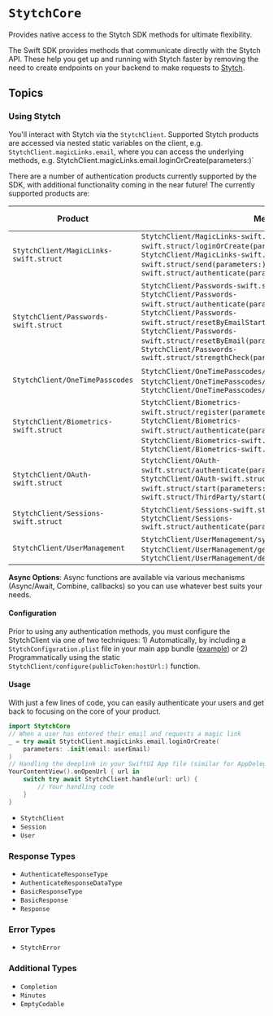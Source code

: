 #  ``StytchCore``

Provides native access to the Stytch SDK methods for ultimate flexibility.

The Swift SDK provides methods that communicate directly with the Stytch API. These help you get up and running with Stytch faster by removing the need to create endpoints on your backend to make requests to [Stytch](https://stytch.com).

## Topics

### Using Stytch

 You'll interact with Stytch via the ``StytchClient``. Supported Stytch products are accessed via nested static variables on the client, e.g. `StytchClient.magicLinks.email`, where you can access the underlying methods, e.g. StytchClient.magicLinks.email.loginOrCreate(parameters:)`

There are a number of authentication products currently supported by the SDK, with additional functionality coming in the near future! The currently supported products are:

Product | Methods | Delivery mechanisms
--- | --- | ---
``StytchClient/MagicLinks-swift.struct`` | ``StytchClient/MagicLinks-swift.struct/Email-swift.struct/loginOrCreate(parameters:)-7ic79``, ``StytchClient/MagicLinks-swift.struct/Email-swift.struct/send(parameters:)-9vd2t``, ``StytchClient/MagicLinks-swift.struct/authenticate(parameters:)-4aa9c`` | Email 
``StytchClient/Passwords-swift.struct`` | ``StytchClient/Passwords-swift.struct/create(parameters:)-3gtlz``, ``StytchClient/Passwords-swift.struct/authenticate(parameters:)-8qxx5``, ``StytchClient/Passwords-swift.struct/resetByEmailStart(parameters:)-4xpf9``, ``StytchClient/Passwords-swift.struct/resetByEmail(parameters:)-353x1``, ``StytchClient/Passwords-swift.struct/strengthCheck(parameters:)-1d3s7`` | N/A
``StytchClient/OneTimePasscodes`` | ``StytchClient/OneTimePasscodes/loginOrCreate(parameters:)-8i9gy``, ``StytchClient/OneTimePasscodes/send(parameters:)-6f247``, ``StytchClient/OneTimePasscodes/authenticate(parameters:)-151as`` | SMS, WhatsApp, Email
``StytchClient/Biometrics-swift.struct`` | ``StytchClient/Biometrics-swift.struct/register(parameters:)-812fz``, ``StytchClient/Biometrics-swift.struct/authenticate(parameters:)-7b3rx``, ``StytchClient/Biometrics-swift.struct/registrationAvailable``, ``StytchClient/Biometrics-swift.struct/removeRegistration()`` | N/A
``StytchClient/OAuth-swift.struct`` | ``StytchClient/OAuth-swift.struct/authenticate(parameters:)-172ak``, ``StytchClient/OAuth-swift.struct/Apple-swift.struct/start(parameters:)-858tw``, ``StytchClient/OAuth-swift.struct/ThirdParty/start(parameters:)`` | N/A
``StytchClient/Sessions-swift.struct`` | ``StytchClient/Sessions-swift.struct/revoke()-4jc0p``, ``StytchClient/Sessions-swift.struct/authenticate(parameters:)-41u13`` | N/A
``StytchClient/UserManagement`` | ``StytchClient/UserManagement/syncUser``, ``StytchClient/UserManagement/get()-57gt5``, ``StytchClient/UserManagement/deleteFactor(_:)-5nh6h`` | N/A

**Async Options**: Async functions are available via various mechanisms (Async/Await, Combine, callbacks) so you can use whatever best suits your needs.

#### Configuration

 Prior to using any authentication methods, you must configure the StytchClient via one of two techniques: 1) Automatically, by including a `StytchConfiguration.plist` file in your main app bundle ([example](https://github.com/stytchauth/stytch-swift/blob/main/StytchDemo/Client/Shared/StytchConfiguration.plist)) or 2) Programmatically using the static ``StytchClient/configure(publicToken:hostUrl:)`` function.
 
 #### Usage

With just a few lines of code, you can easily authenticate your users and get back to focusing on the core of your product.
 
``` swift
import StytchCore
// When a user has entered their email and requests a magic link
_ = try await StytchClient.magicLinks.email.loginOrCreate(
    parameters: .init(email: userEmail)
)
// Handling the deeplink in your SwiftUI App file (similar for AppDelegate)
YourContentView().onOpenUrl { url in
    switch try await StytchClient.handle(url: url) {
        // Your handling code
    }
}
```

- ``StytchClient``
- ``Session``
- ``User``

### Response Types

- ``AuthenticateResponseType``
- ``AuthenticateResponseDataType``
- ``BasicResponseType``
- ``BasicResponse``
- ``Response``

### Error Types
- ``StytchError``

### Additional Types

- ``Completion``
- ``Minutes``
- ``EmptyCodable``

